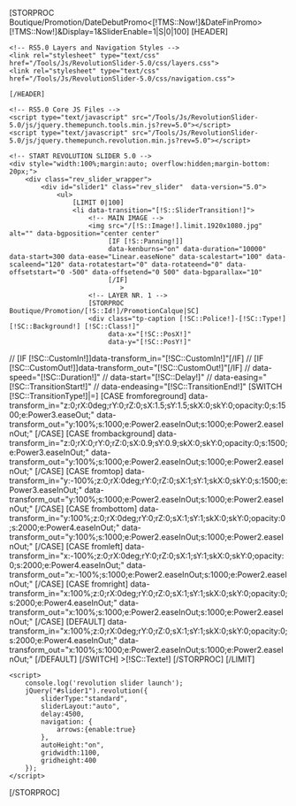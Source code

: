 
[STORPROC Boutique/Promotion/DateDebutPromo<[!TMS::Now!]&DateFinPromo>[!TMS::Now!]&Display=1&SliderEnable=1|S|0|100]
    [HEADER]
    <!-- RS5.0 Main Stylesheet -->
    <link rel="stylesheet" type="text/css" href="/Tools/Js/RevolutionSlider-5.0/css/settings.css">

    <!-- RS5.0 Layers and Navigation Styles -->
    <link rel="stylesheet" type="text/css" href="/Tools/Js/RevolutionSlider-5.0/css/layers.css">
    <link rel="stylesheet" type="text/css" href="/Tools/Js/RevolutionSlider-5.0/css/navigation.css">

    [/HEADER]

    <!-- RS5.0 Core JS Files -->
    <script type="text/javascript" src="/Tools/Js/RevolutionSlider-5.0/js/jquery.themepunch.tools.min.js?rev=5.0"></script>
    <script type="text/javascript" src="/Tools/Js/RevolutionSlider-5.0/js/jquery.themepunch.revolution.min.js?rev=5.0"></script>

    <!-- START REVOLUTION SLIDER 5.0 -->
    <div style="width:100%;margin:auto; overflow:hidden;margin-bottom: 20px;">
        <div class="rev_slider_wrapper">
            <div id="slider1" class="rev_slider"  data-version="5.0">
                <ul>
                    [LIMIT 0|100]
                    <li data-transition="[!S::SliderTransition!]">
                        <!-- MAIN IMAGE -->
                        <img src="/[!S::Image!].limit.1920x1080.jpg"  alt="" data-bgposition="center center"
                             [IF [!S::Panning!]]
                             data-kenburns="on" data-duration="10000" data-start=300 data-ease="Linear.easeNone" data-scalestart="100" data-scaleend="120" data-rotatestart="0" data-rotateend="0" data-offsetstart="0 -500" data-offsetend="0 500" data-bgparallax="10"
                             [/IF]
                                >
                        <!-- LAYER NR. 1 -->
                        [STORPROC Boutique/Promotion/[!S::Id!]/PromotionCalque|SC]
                        <div class="tp-caption [!SC::Police!]-[!SC::Type!] [!SC::Background!] [!SC::Class!]"
                             data-x="[!SC::PosX!]"
                             data-y="[!SC::PosY!]"
//                             [IF [!SC::CustomIn!]]data-transform_in="[!SC::CustomIn!]"[/IF]
//                             [IF [!SC::CustomOut!]]data-transform_out="[!SC::CustomOut!]"[/IF]
//                            data-speed="[!SC::Duration!]"
//                             data-start="[!SC::Delay!]"
//                             data-easing="[!SC::TransitionStart!]"
//                             data-endeasing="[!SC::TransitionEnd!]"
                        [SWITCH [!SC::TransitionType!]|=]
                            [CASE fromforeground]
                                data-transform_in="z:0;rX:0deg;rY:0;rZ:0;sX:1.5;sY:1.5;skX:0;skY:0;opacity:0;s:1500;e:Power3.easeOut;"
                                data-transform_out="y:100%;s:1000;e:Power2.easeInOut;s:1000;e:Power2.easeInOut;"
                            [/CASE]
                            [CASE frombackground]
                                data-transform_in="z:0;rX:0;rY:0;rZ:0;sX:0.9;sY:0.9;skX:0;skY:0;opacity:0;s:1500;e:Power3.easeInOut;"
                                data-transform_out="y:100%;s:1000;e:Power2.easeInOut;s:1000;e:Power2.easeInOut;"
                            [/CASE]
                            [CASE fromtop]
                                data-transform_in="y:-100%;z:0;rX:0deg;rY:0;rZ:0;sX:1;sY:1;skX:0;skY:0;s:1500;e:Power3.easeInOut;"
                                data-transform_out="y:100%;s:1000;e:Power2.easeInOut;s:1000;e:Power2.easeInOut;"
                            [/CASE]
                            [CASE frombottom]
                                data-transform_in="y:100%;z:0;rX:0deg;rY:0;rZ:0;sX:1;sY:1;skX:0;skY:0;opacity:0;s:2000;e:Power4.easeInOut;"
                                data-transform_out="y:100%;s:1000;e:Power2.easeInOut;s:1000;e:Power2.easeInOut;"
                            [/CASE]
                            [CASE fromleft]
                                data-transform_in="x:-100%;z:0;rX:0deg;rY:0;rZ:0;sX:1;sY:1;skX:0;skY:0;opacity:0;s:2000;e:Power4.easeInOut;"
                                data-transform_out="x:-100%;s:1000;e:Power2.easeInOut;s:1000;e:Power2.easeInOut;"
                            [/CASE]
                            [CASE fromright]
                                data-transform_in="x:100%;z:0;rX:0deg;rY:0;rZ:0;sX:1;sY:1;skX:0;skY:0;opacity:0;s:2000;e:Power4.easeInOut;"
                                data-transform_out="x:100%;s:1000;e:Power2.easeInOut;s:1000;e:Power2.easeInOut;"
                            [/CASE]
                            [DEFAULT]
                                data-transform_in="x:100%;z:0;rX:0deg;rY:0;rZ:0;sX:1;sY:1;skX:0;skY:0;opacity:0;s:2000;e:Power4.easeInOut;"
                                data-transform_out="x:100%;s:1000;e:Power2.easeInOut;s:1000;e:Power2.easeInOut;"
                            [/DEFAULT]
                        [/SWITCH]
                        >[!SC::Texte!]</div>
                        [/STORPROC]
                    </li>
                    [/LIMIT]
                </ul>
            </div><!-- END REVOLUTION SLIDER -->
        </div><!-- END OF SLIDER WRAPPER -->
    </div>

    <script>
        console.log('revolution slider launch');
        jQuery("#slider1").revolution({
            sliderType:"standard",
            sliderLayout:"auto",
            delay:4500,
            navigation: {
                arrows:{enable:true}
            },
            autoHeight:"on",
            gridwidth:1100,
            gridheight:400
        });
    </script>
[/STORPROC]
